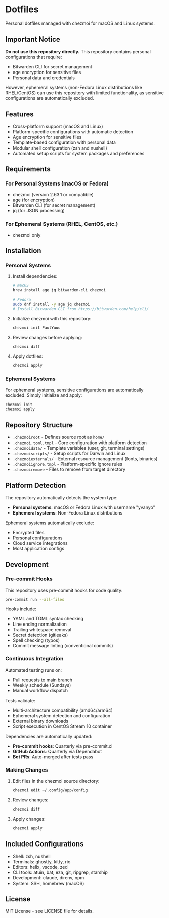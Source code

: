 # Dotfiles

Personal dotfiles managed with chezmoi for macOS and Linux systems.

## Important Notice

**Do not use this repository directly.** This repository contains personal configurations that require:
- Bitwarden CLI for secret management
- age encryption for sensitive files
- Personal data and credentials

However, ephemeral systems (non-Fedora Linux distributions like RHEL/CentOS) can use this repository with limited functionality, as sensitive configurations are automatically excluded.

## Features

- Cross-platform support (macOS and Linux)
- Platform-specific configurations with automatic detection
- Age encryption for sensitive files
- Template-based configuration with personal data
- Modular shell configuration (zsh and nushell)
- Automated setup scripts for system packages and preferences

## Requirements

### For Personal Systems (macOS or Fedora)

- chezmoi (version 2.63.1 or compatible)
- age (for encryption)
- Bitwarden CLI (for secret management)
- jq (for JSON processing)

### For Ephemeral Systems (RHEL, CentOS, etc.)

- chezmoi only

## Installation

### Personal Systems

1. Install dependencies:
   ```bash
   # macOS
   brew install age jq bitwarden-cli chezmoi

   # Fedora
   sudo dnf install -y age jq chezmoi
   # Install Bitwarden CLI from https://bitwarden.com/help/cli/
   ```

2. Initialize chezmoi with this repository:
   ```bash
   chezmoi init PaulYuuu
   ```

3. Review changes before applying:
   ```bash
   chezmoi diff
   ```

4. Apply dotfiles:
   ```bash
   chezmoi apply
   ```

### Ephemeral Systems

For ephemeral systems, sensitive configurations are automatically excluded. Simply initialize and apply:

```bash
chezmoi init
chezmoi apply
```

## Repository Structure

- `.chezmoiroot` - Defines source root as `home/`
- `.chezmoi.toml.tmpl` - Core configuration with platform detection
- `.chezmoidata/` - Template variables (user, git, terminal settings)
- `.chezmoiscripts/` - Setup scripts for Darwin and Linux
- `.chezmoiexternals/` - External resource management (fonts, binaries)
- `.chezmoiignore.tmpl` - Platform-specific ignore rules
- `.chezmoiremove` - Files to remove from target directory

## Platform Detection

The repository automatically detects the system type:

- **Personal systems**: macOS or Fedora Linux with username "yvanyo"
- **Ephemeral systems**: Non-Fedora Linux distributions

Ephemeral systems automatically exclude:
- Encrypted files
- Personal configurations
- Cloud service integrations
- Most application configs

## Development

### Pre-commit Hooks

This repository uses pre-commit hooks for code quality:

```bash
pre-commit run --all-files
```

Hooks include:
- YAML and TOML syntax checking
- Line ending normalization
- Trailing whitespace removal
- Secret detection (gitleaks)
- Spell checking (typos)
- Commit message linting (conventional commits)

### Continuous Integration

Automated testing runs on:
- Pull requests to main branch
- Weekly schedule (Sundays)
- Manual workflow dispatch

Tests validate:
- Multi-architecture compatibility (amd64/arm64)
- Ephemeral system detection and configuration
- External binary downloads
- Script execution in CentOS Stream 10 container

Dependencies are automatically updated:
- **Pre-commit hooks**: Quarterly via pre-commit.ci
- **GitHub Actions**: Quarterly via Dependabot
- **Bot PRs**: Auto-merged after tests pass

### Making Changes

1. Edit files in the chezmoi source directory:
   ```bash
   chezmoi edit ~/.config/app/config
   ```

2. Review changes:
   ```bash
   chezmoi diff
   ```

3. Apply changes:
   ```bash
   chezmoi apply
   ```

## Included Configurations

- Shell: zsh, nushell
- Terminals: ghostty, kitty, rio
- Editors: helix, vscode, zed
- CLI tools: atuin, bat, eza, git, ripgrep, starship
- Development: claude, direnv, npm
- System: SSH, homebrew (macOS)

## License

MIT License - see LICENSE file for details.
